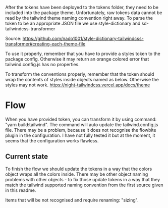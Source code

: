 After the tokens have been deployed to the tokens folder, they need to be included into the package theme.
Unfortunately, raw tokens data cannot be read by the tailwind theme naming convention right away.
To parse the token to be an appropriate JSON file we use style-dictionary and sd-tailwindcss-transformer

Source: https://github.com/nado1001/style-dictionary-tailwindcss-transformer#creating-each-theme-file

To use it properly, remember that you have to provide a styles token to the package config. Otherwise it may return an orange colored error that tailwind.config.js has no properties.

To transform the conventions properly, remember that the token should wrap the contents of styles inside objects named as below. Otherwise the styles may not  work.
https://night-tailwindcss.vercel.app/docs/theme

# Flow
When you have provided token, you can transform it by using command: "yarn build:tailwind". The command will auto update the tailwind.config.js file.
There may be a problem, because it does not recognise the flowbite plugin in the configuration. I have not fully tested it but at the moment, it seems that the configuration works flawless.

## Current state
To finish the flow we should update the tokens in a way that the colors object wraps all the colors inside.
There may be other object naming problems with other objects - to fix those update tokens in a way that they match the tailwind supported naming convention from the first source given in this readme.

Items that will be not recognised and require renaming: "sizing".